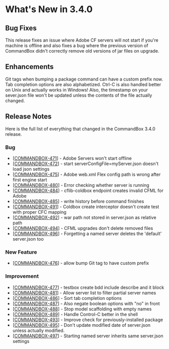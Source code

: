 # What's New in 3.4.0

## Bug Fixes

This release fixes an issue where Adobe CF servers will not start if you're machine is offline and also fixes a bug where the previous version of CommandBox didn't correctly remove old versions of jar files on upgrade.

## Enhancements

Git tags when bumping a package command can have a custom prefix now.  Tab completion options are also alphabetized.  Ctrl-C is also handled better on Unix and actually works in Windows!  Also, the timestamp on your sever.json file won't be updated unless the contents of the file actually changed.

## Release Notes

Here is the full list of everything that changed in the CommandBox 3.4.0 release.

### Bug

* \[[COMMANDBOX-471](https://ortussolutions.atlassian.net/browse/COMMANDBOX-471)\] - Adobe Servers won't start offline
* \[[COMMANDBOX-472](https://ortussolutions.atlassian.net/browse/COMMANDBOX-472)\] - start serverConfigFile=myServer.json doesn't load json settings
* \[[COMMANDBOX-475](https://ortussolutions.atlassian.net/browse/COMMANDBOX-475)\] - Adobe web.xml Flex config path is wrong after first engine start
* \[[COMMANDBOX-480](https://ortussolutions.atlassian.net/browse/COMMANDBOX-480)\] - Error checking whether server is running
* \[[COMMANDBOX-484](https://ortussolutions.atlassian.net/browse/COMMANDBOX-484)\] - cflib-coldbox endpoint creates invalid CFML for Adobe
* \[[COMMANDBOX-485](https://ortussolutions.atlassian.net/browse/COMMANDBOX-485)\] - write history before command finishes
* \[[COMMANDBOX-491](https://ortussolutions.atlassian.net/browse/COMMANDBOX-491)\] - Coldbox create interceptor doesn't create test with proper CFC mapping
* \[[COMMANDBOX-492](https://ortussolutions.atlassian.net/browse/COMMANDBOX-492)\] - war path not stored in server.json as relative path
* \[[COMMANDBOX-494](https://ortussolutions.atlassian.net/browse/COMMANDBOX-494)\] - CFML upgrades don't delete removed files
* \[[COMMANDBOX-496](https://ortussolutions.atlassian.net/browse/COMMANDBOX-496)\] - Forgetting a named server deletes the 'default' server.json too

### New Feature

* \[[COMMANDBOX-476](https://ortussolutions.atlassian.net/browse/COMMANDBOX-476)\] - allow bump Git tag to have custom prefix

### Improvement

* \[[COMMANDBOX-477](https://ortussolutions.atlassian.net/browse/COMMANDBOX-477)\] - testbox create bdd include describe and it block
* \[[COMMANDBOX-481](https://ortussolutions.atlassian.net/browse/COMMANDBOX-481)\] - Allow server list to filter partial server names
* \[[COMMANDBOX-486](https://ortussolutions.atlassian.net/browse/COMMANDBOX-486)\] - Sort tab completion options
* \[[COMMANDBOX-487](https://ortussolutions.atlassian.net/browse/COMMANDBOX-487)\] - Also negate boolean options with "no" in front
* \[[COMMANDBOX-488](https://ortussolutions.atlassian.net/browse/COMMANDBOX-488)\] - Stop model scaffolding with empty names
* \[[COMMANDBOX-489](https://ortussolutions.atlassian.net/browse/COMMANDBOX-489)\] - Handle Control-C better in the shell
* \[[COMMANDBOX-493](https://ortussolutions.atlassian.net/browse/COMMANDBOX-493)\] - Improve check for previously-installed package
* \[[COMMANDBOX-495](https://ortussolutions.atlassian.net/browse/COMMANDBOX-495)\] - Don't update modified date of server.json unless actually modified.
* \[[COMMANDBOX-497](https://ortussolutions.atlassian.net/browse/COMMANDBOX-497)\] - Starting named server inherits same server.json settings

